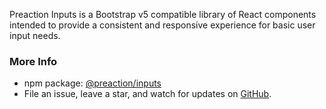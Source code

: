 Preaction Inputs is a Bootstrap v5 compatible library of React components intended to provide a consistent and responsive experience for basic user input needs.

### More Info

- npm package: [@preaction/inputs](https://www.npmjs.com/package/@preaction/inputs)
- File an issue, leave a star, and watch for updates on [GitHub](https://github.com/duhdugg/preaction-inputs).
